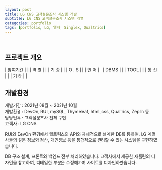 ```yaml
---
layout: post
title: LG CNS 고객설문조사 시스템 개발
subtitle: LG CNS 고객설문조사 시스템 개발
categories: portfolio
tags: [portfolio, LG, 엘지, Singlex, Qualtrics]
---
```

##
![]()  
-

## 프로젝트 개요

| 참여기간 |  |
| 역 할 |  |
| 기 종 |  |
| O . S |  |
| 언 어 |  |
| DBMS |  |
| TOOL |  |
| 통 신 |  |
| 기 타 |  |

## 개발환경

개발기간 : 2021년 08월 ~ 2021년 10월  
개발환경 : DevOn, RUI, mySQL, Thymeleaf, html, css, Qualtrics, Zeplin 등  
담당업무 : 고객설문조사 전체 구현  
고객사 : LG CNS  

RUI와 DevOn 환경에서 퀄트릭스의 API와 자체적으로 설계한 DB를 통하여,
LG 계열사들의 설문 정보와 정산, 개인정보 등을 통합적으로 관리할 수 있는 시스템을 구현하였습니다.

DB 구조 설계, 프론트와 백엔드 전부 처리하였습니다.
고객사에서 제공한 재플린의 디자인을 참고하여,
디테일한 부분은 수정해가며 사이트를 디자인하였습니다.
